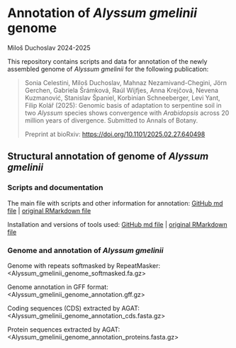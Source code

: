 Annotation of *Alyssum gmelinii* genome
================
Miloš Duchoslav
2024-2025

This repository contains scripts and data for annotation of the newly assembled genome of *Alyssum gmelinii* for the following publication:

> Sonia Celestini, Miloš Duchoslav, Mahnaz Nezamivand-Chegini, Jörn Gerchen, Gabriela Šrámková, Raúl Wijfjes, Anna Krejčová, Nevena Kuzmanović, Stanislav Španiel, Korbinian Schneeberger, Levi Yant, Filip Kolář (2025): Genomic basis of adaptation to serpentine soil in two *Alyssum* species shows convergence with *Arabidopsis* across 20 million years of divergence. Submitted to Annals of Botany.
>
> Preprint at bioRxiv: <https://doi.org/10.1101/2025.02.27.640498>

## Structural annotation of genome of *Alyssum gmelinii*

### Scripts and documentation

The main file with scripts and other information for annotation:
[GitHub md file](01_genome_annotation/annotation_Alyssum.md) | [original RMarkdown file](01_genome_annotation/annotation_Alyssum.rmd)

Installation and versions of tools used:
[GitHub md file](01_genome_annotation/Installation_of_SW.md) | [original RMarkdown file](01_genome_annotation/Installation_of_SW.Rmd)

### Genome and annotation of *Alyssum gmelinii*

Genome with repeats softmasked by RepeatMasker:
<Alyssum_gmelinii_genome_softmasked.fa.gz>

Genome annotation in GFF format:
<Alyssum_gmelinii_genome_annotation.gff.gz>

Coding sequences (CDS) extracted by AGAT:
<Alyssum_gmelinii_genome_annotation_cds.fasta.gz>

Protein sequences extracted by AGAT:
<Alyssum_gmelinii_genome_annotation_proteins.fasta.gz>